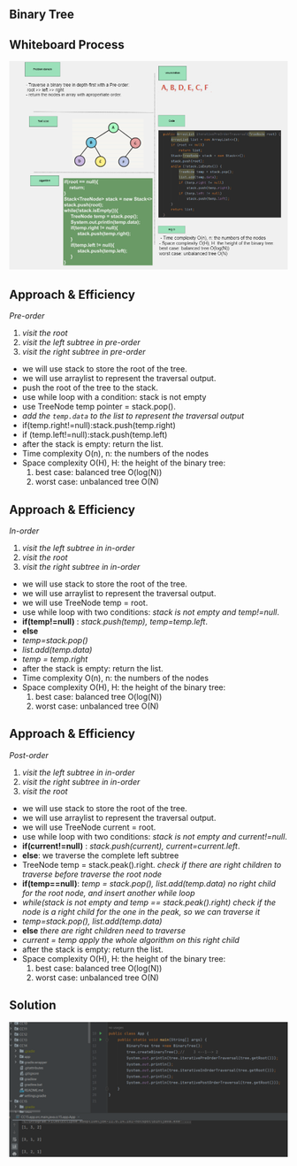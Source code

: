 ## Binary Tree

## Whiteboard Process
![Whiteboard](../assets/BinaryTree-Whoteboard.png)

## Approach & Efficiency
*Pre-order*
1. *visit the root*
2. *visit the left subtree in pre-order*
3. *visit the right subtree in pre-order*
- we will use stack to store the root of the tree.
- we will use arraylist to represent the traversal output.
- push the root of the tree to the stack.
- use while loop with a condition: stack is not empty
- use TreeNode temp pointer = stack.pop().
- *add the `temp.data` to the list to represent the traversal output*
- if(temp.right!=null):stack.push(temp.right)
- if (temp.left!=null):stack.push(temp.left)
- after the stack is empty: return the list.
- Time complexity O(n), n: the numbers of the nodes
- Space complexity O(H), H: the height of the binary tree:
  1. best case: balanced tree O(log(N))
  2. worst case: unbalanced tree O(N)

## Approach & Efficiency
*In-order*
1. *visit the left subtree in in-order*
2. *visit the root*
3. *visit the right subtree in in-order*
- we will use stack to store the root of the tree.
- we will use arraylist to represent the traversal output.
- we will use TreeNode temp = root.
- use while loop with two conditions: *stack is not empty and temp!=null*.
- **if(temp!=null)** : *stack.push(temp), temp=temp.left*.
- **else** 
- *temp=stack.pop()*
- *list.add(temp.data)*
- *temp = temp.right*
- after the stack is empty: return the list.
- Time complexity O(n), n: the numbers of the nodes
- Space complexity O(H), H: the height of the binary tree:
    1. best case: balanced tree O(log(N))
    2. worst case: unbalanced tree O(N)

## Approach & Efficiency
*Post-order*
1. *visit the left subtree in in-order*
2. *visit the right subtree in in-order*
3. *visit the root*
- we will use stack to store the root of the tree.
- we will use arraylist to represent the traversal output.
- we will use TreeNode current = root.
- use while loop with two conditions: *stack is not empty and current!=null*.
- **if(current!=null)** : *stack.push(current), current=current.left*.
- **else**: we traverse the complete left subtree
- TreeNode temp = stack.peak().right.  *check if there are right children to traverse before traverse the root node*
- **if(temp==null)**: *temp = stack.pop(), list.add(temp.data)*  *no right child for the root node, and insert another while loop*
- *while(stack is not empty and temp == stack.peak().right)*  *check if the node is a right child for the one in the peak, so we can traverse it* 
- *temp=stack.pop(), list.add(temp.data)*
- **else**  *there are right children need to traverse* 
- *current = temp*  *apply the whole algorithm on this right child*
- after the stack is empty: return the list.
- Space complexity O(H), H: the height of the binary tree:
    1. best case: balanced tree O(log(N))
    2. worst case: unbalanced tree O(N)
  
## Solution
![Solution](../assets/BinaryTree-solution.png)
